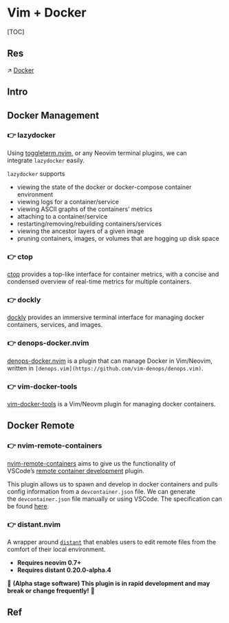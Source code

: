 # Vim + Docker

[TOC]



## Res
↗ [Docker](../../../../../../System%20Architecture%20Design/☁️%20Cloud%20Native/🏂%20OS%20Virtualization%20&%20Containers/🐋%20Containers%20Runtime/Docker/Docker.md)



## Intro



## Docker Management
### 👉 lazydocker
Using [toggleterm.nvim](https://github.com/akinsho/toggleterm.nvim), or any Neovim terminal plugins, we can integrate `lazydocker` easily.

`lazydocker` supports
- viewing the state of the docker or docker-compose container environment
- viewing logs for a container/service
- viewing ASCII graphs of the containers’ metrics
- attaching to a container/service
- restarting/removing/rebuilding containers/services
- viewing the ancestor layers of a given image
- pruning containers, images, or volumes that are hogging up disk space


### 👉 ctop
[ctop](https://github.com/bcicen/ctop) provides a top-like interface for container metrics, with a concise and condensed overview of real-time metrics for multiple containers.


### 👉 dockly
[dockly](https://github.com/lirantal/dockly) provides an immersive terminal interface for managing docker 
containers, services, and images.


### 👉 denops-docker.nvim
[denops-docker.nvim](https://github.com/skanehira/denops-docker.vim) is a plugin that can manage Docker in Vim/Neovim, written in `[denops.vim](https://github.com/vim-denops/denops.vim)`.


### 👉 vim-docker-tools
[vim-docker-tools](https://github.com/kkvh/vim-docker-tools) is a Vim/Neovm plugin for managing docker containers.



## Docker Remote
### 👉 nvim-remote-containers
[nvim-remote-containers](https://github.com/jamestthompson3/nvim-remote-containers) aims to give us the functionality of VSCode’s [remote container development](https://code.visualstudio.com/docs/remote/containers) plugin.

This plugin allows us to spawn and develop in docker containers and pulls config information from a `devcontainer.json` file. We can generate the `devcontainer.json` file manually or using VSCode. The specification can be found [here](https://containers.dev/implementors/json_reference/).


### 👉 distant.nvim
A wrapper around [`distant`](https://github.com/chipsenkbeil/distant) that enables users to edit remote files from the comfort of their local environment.

- **Requires neovim 0.7+**
- **Requires distant 0.20.0-alpha.4**

🚧 **(Alpha stage software) This plugin is in rapid development and may break or change frequently!** 🚧




## Ref
[Neovim 101— Docker | Medium]: https://alpha2phi.medium.com/neovim-101-docker-b133d5db04a2


